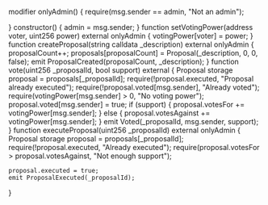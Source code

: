 modifier onlyAdmin() {
    require(msg.sender == admin, "Not an admin");
    
}
constructor() {
    admin = msg.sender;
}
function setVotingPower(address voter, uint256 power) external onlyAdmin {
    votingPower[voter] = power;
}
function createProposal(string calldata _description) external onlyAdmin {
    proposalCount++;
    proposals[proposalCount] = Proposal(_description, 0, 0, false);
    emit ProposalCreated(proposalCount, _description);
}
function vote(uint256 _proposalId, bool support) external {
    Proposal storage proposal = proposals[_proposalId];
    require(!proposal.executed, "Proposal already executed");
    require(!proposal.voted[msg.sender], "Already voted");
    require(votingPower[msg.sender] > 0, "No voting power");
    proposal.voted[msg.sender] = true;
    if (support) {
        proposal.votesFor += votingPower[msg.sender];
    } else {
        proposal.votesAgainst += votingPower[msg.sender];
    }
    emit Voted(_proposalId, msg.sender, support);
}
function executeProposal(uint256 _proposalId) external onlyAdmin {
    Proposal storage proposal = proposals[_proposalId];
    require(!proposal.executed, "Already executed");
    require(proposal.votesFor > proposal.votesAgainst, "Not enough support");
    
    proposal.executed = true;
    emit ProposalExecuted(_proposalId);
}
